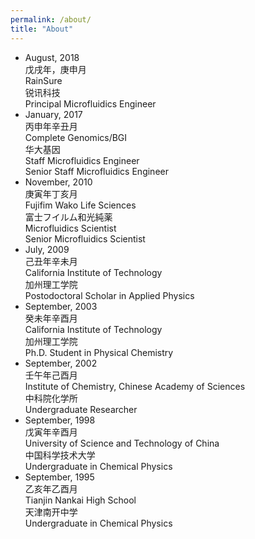 ```yaml
---
permalink: /about/
title: "About"
---
```

<link href='//fonts.googleapis.com/css?family=Roboto:200,400,600' rel='stylesheet' type='text/css'>
<link href='/assets/css/style.css' rel='stylesheet' type='text/css'>
<div class="history-tl-container">
  <ul class="tl">
    <li class="tl-item" ng-repeat="item in retailer_history">
      <div class="timestamp">
        August, 2018 <br>
        戊戌年，庚申月
      </div>
      <div class="item-title">RainSure<br>
       锐讯科技</div>
      <div class="item-detail">Principal Microfluidics Engineer</div>
    </li>
    <li class="tl-item" ng-repeat="item in retailer_history">
      <div class="timestamp">
        January, 2017<br> 丙申年辛丑月 
      </div>
      <div class="item-title">Complete Genomics/BGI<br>华大基因</div>
      <div class="item-detail">Staff Microfluidics Engineer<br>Senior Staff Microfluidics Engineer</div>
    </li>
    <li class="tl-item" ng-repeat="item in retailer_history">
      <div class="timestamp">
        November, 2010<br> 庚寅年丁亥月
      </div>
      <div class="item-title">Fujifim Wako Life Sciences<br>富士フイルム和光純薬</div>
      <div class="item-detail">Microfluidics Scientist<br>Senior Microfluidics Scientist</div>
    </li>
    <li class="tl-item" ng-repeat="item in retailer_history">
      <div class="timestamp">
        July, 2009<br> 己丑年辛未月
      </div>
      <div class="item-title">California Institute of Technology<br>
                加州理工学院
      </div>
      <div class="item-detail">Postodoctoral Scholar in Applied Physics</div>
    </li>
    <li class="tl-item" ng-repeat="item in retailer_history">
      <div class="timestamp">
        September, 2003<br> 癸未年辛酉月
      </div>
      <div class="item-title">California Institute of Technology<br>
                加州理工学院
      </div>
      <div class="item-detail">Ph.D. Student in Physical Chemistry</div>
    </li>
    <li class="tl-item" ng-repeat="item in retailer_history">
      <div class="timestamp">
        September, 2002<br> 壬午年己酉月
      </div>
      <div class="item-title">Institute of Chemistry, Chinese Academy of Sciences<br>
                中科院化学所
      </div>
      <div class="item-detail">Undergraduate Researcher</div>
    </li>
    <li class="tl-item" ng-repeat="item in retailer_history">
      <div class="timestamp">
        September, 1998<br> 戊寅年辛酉月
      </div>
      <div class="item-title">University of Science and Technology of China<br>
                中国科学技术大学
      </div>
      <div class="item-detail">Undergraduate in Chemical Physics</div>
    </li>
    <li class="tl-item" ng-repeat="item in retailer_history">
      <div class="timestamp">
        September, 1995<br> 乙亥年乙酉月
      </div>
      <div class="item-title">Tianjin Nankai High School<br>
                天津南开中学
      </div>
      <div class="item-detail">Undergraduate in Chemical Physics</div>
    </li>
 
  </ul>

</div>


